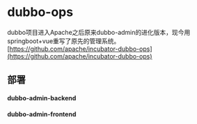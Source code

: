 # dubbo-ops

dubbo项目进入Apache之后原来dubbo-admin的进化版本，现今用springboot+vue重写了原先的管理系统。
[https://github.com/apache/incubator-dubbo-ops](https://github.com/apache/incubator-dubbo-ops)

## 部署

#### dubbo-admin-backend

#### dubbo-admin-frontend